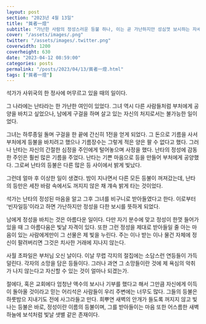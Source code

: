 ```yaml
---
layout: post
section: "2023년 4월 13일"
title: "貧者一燈"
subtitle: "가난한 사람의 정성스러운 등불 하나, 이는 곧 가난하지만 성심껏 보시하는 자세를 비유하는 말이다."
cover: "/assets/images/.png"
twitter: "/assets/images/.twitter.png"
coverwidth: 1200
coverheight: 630
date: "2023-04-12 08:59:00"
categories: posts
permalink: "/posts/2023/04/13/貧者一燈.html"
tags: ["貧者一燈"]
---
```


석가가 사위국의 한 정사에 머무르고 있을 때의 일이다.

그 나라에는 난타라는 한 가난한 여인이 있었다. 그녀 역시 다른 사람들처럼 부처에게 공양을 바치고 싶었으나, 남에게 구걸을 하며 살고 있는 자신의 처지로서는 불가능한 일이었다.

그녀는 하루종일 돌며 구걸을 한 끝에 간신히 1전을 얻게 되었다. 그 돈으로 기름을 사서 부처에게 등불을 바치려고 했으나 기름장수는 그렇게 적은 양은 팔 수 없다고 했다. 그러나 난타는 자신의 간절한 심정을 주인에게 털어놓으며 사정을 했다. 난타의 정성에 감동한 주인은 훨씬 많은 기름을 주었다. 난타는 기쁜 마음으로 등을 만들어 부처에게 공양했다. 그로써 난타의 등불은 다른 많은 등 사이에서 밝게 빛났다.

그런데 얼마 후 이상한 일이 생겼다. 밤이 지나면서 다른 모든 등불이 꺼져갔는데, 난타의 등만은 세찬 바람 속에서도 꺼지지 않은 채 걔속 밝게 타는 것이었다.

석가는 난타의 정성된 마음을 알고 그후 그녀를 비구니로 받아들였다고 한다. 이로부터 '빈자일등'이라고 하면 가난하지만 정성을 다한 보시를 뜻하게 되었다.

남에게 정성을 바치는 것은 아름다운 일이다. 다만 자기 분수에 맞고 정성이 한껏 들어가 있을 때 그 아름다움은 빛날 자격이 있다. 또한 그런 정성을 제대로 받아들일 줄 아는 마음이 있는 사람에게만이 그 선물은 제 빛을 누린다. 주는 이나 받는 이나 물건 자체에 정신이 팔려버리면 그것은 치사한 거래에 지나지 않는다.

사월 초파일은 부처님 오신 날이다. 이날 무렵 각지의 절집에는 소담스런 연등들이 가득 덜린다. 각자의 소망을 담은 등들이다. 그러나 과연 그 소망들이란 것에 제 욕심의 악취가 나지 않는다고 자신할 수 있는 것이 얼마나 되겠는가.

절에다, 혹은 교회에다 엄청난 액수의 보시나 기부를 했다고 해서 그만큼 자신에게 이득이 돌아올 것이라고 믿는 어리석은 사람들이 우리 주변에는 너무도 많다. 그들의 등불은 하룻밤으 지내기도 전에 사그라들고 만다. 희뿌연 새벽의 안개가 들도록 꺼지지 않고 빛나는 등불은 바로, 정성이란 이름의 등불이며, 그를 받아들이는 마음 또한 어스름한 새벽 하늘에 보석처럼 빛날 샛별 같은 존재이다.
